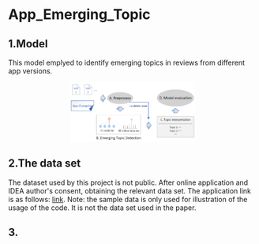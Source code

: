 # App_Emerging_Topic

## 1.Model
This model emplyed to identify emerging topics in reviews from different app versions.
<p align="center"><img width="50%" src="Framework.png" /></p>

## 2.The data set
The dataset used by this project is not public. After online application and IDEA author's consent, obtaining the relevant data set. The application link is as follows: [link](https://goo.gl/forms/nAAkSa5o5yrSIaPr2). Note: the sample data is only used for illustration of the usage of the code. It is not the data set used in the paper.

## 3. 

